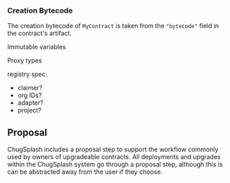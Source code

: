 ### Creation Bytecode

The creation bytecode of `MyContract` is taken from the `"bytecode"` field in the contract's artifact.



Immutable variables



Proxy types



registry spec:
- claimer?
- org IDs?
- adapter?
- project?



## Proposal

ChugSplash includes a proposal step to support the workflow commonly used by owners of upgradeable contracts. All deployments and upgrades within the ChugSplash system go through a proposal step, although this is can be abstracted away from the user if they choose.
